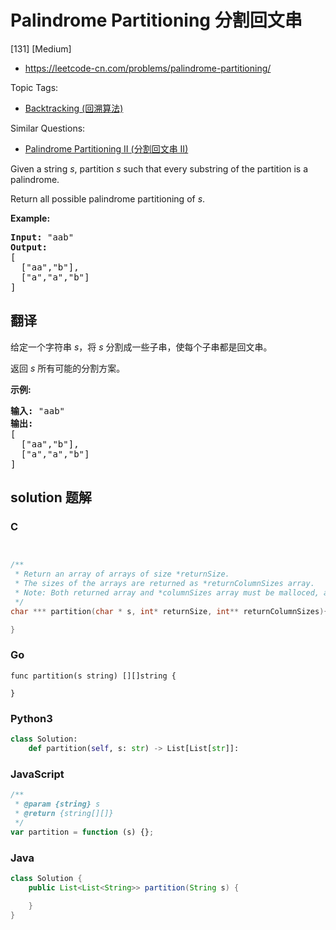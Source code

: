 # Palindrome Partitioning 分割回文串

[131] [Medium]

- https://leetcode-cn.com/problems/palindrome-partitioning/

Topic Tags:

- [Backtracking (回溯算法)](https://leetcode-cn.com/tag/backtracking/)

Similar Questions:

- [Palindrome Partitioning II (分割回文串 II)](https://leetcode-cn.com/problems/palindrome-partitioning-ii/)

Given a string _s_, partition _s_ such that every substring of the partition is a palindrome.

Return all possible palindrome partitioning of _s_.

**Example:**

<pre><strong>Input:</strong>&nbsp;"aab"
<strong>Output:</strong>
[
  ["aa","b"],
  ["a","a","b"]
]
</pre>

## 翻译

给定一个字符串 _s_，将 _s_ 分割成一些子串，使每个子串都是回文串。

返回 _s_ 所有可能的分割方案。

**示例:**

<pre><strong>输入:</strong>&nbsp;"aab"
<strong>输出:</strong>
[
  ["aa","b"],
  ["a","a","b"]
]</pre>

## solution 题解

### C

```c


/**
 * Return an array of arrays of size *returnSize.
 * The sizes of the arrays are returned as *returnColumnSizes array.
 * Note: Both returned array and *columnSizes array must be malloced, assume caller calls free().
 */
char *** partition(char * s, int* returnSize, int** returnColumnSizes){

}


```

### Go

```golang
func partition(s string) [][]string {

}
```

### Python3

```python
class Solution:
    def partition(self, s: str) -> List[List[str]]:
```

### JavaScript

```javascript
/**
 * @param {string} s
 * @return {string[][]}
 */
var partition = function (s) {};
```

### Java

```java
class Solution {
    public List<List<String>> partition(String s) {

    }
}
```
